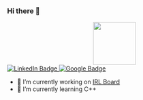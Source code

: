 ### Hi there 👋

<div id="header" align="center">
  <img src="https://media.giphy.com/media/2zZNmrvguyPTS06rK0/giphy.gif" width="100"/>
</div>

<div id="badges">
  <a href="https://www.linkedin.com/in/adrien-cokini/">
    <img src="https://img.shields.io/badge/LinkedIn-blue?style=for-the-badge&logo=linkedin&logoColor=white" alt="LinkedIn Badge"/>
  </a>
  <a href="https://www.linkedin.com/in/adrien-cokini/">
    <img src="https://img.shields.io/badge/Google-red?style=for-the-badge&logo=Google&logoColor=white" alt="Google Badge"/>
  </a>
</div>
<img src="https://komarev.com/ghpvc/?username=AdrienCkn&style=flat-square&color=blue" alt=""/>

- 🔭 I’m currently working on [IRL Board](https://github.com/PoCInnovation/iRL-Board)
- 🌱 I’m currently learning C++

